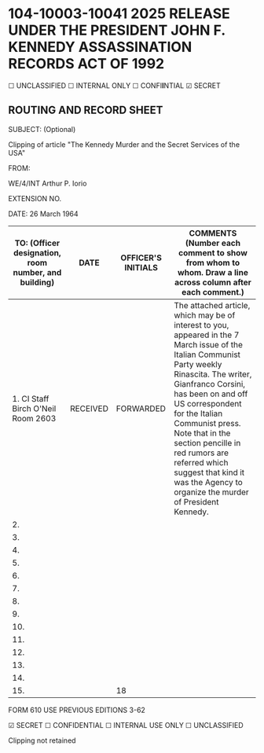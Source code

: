 # 104-10003-10041 2025 RELEASE UNDER THE PRESIDENT JOHN F. KENNEDY ASSASSINATION RECORDS ACT OF 1992

☐ UNCLASSIFIED 
☐ INTERNAL ONLY 
☐ CONFI**I**NTIAL 
☑ SECRET

## ROUTING AND RECORD SHEET

SUBJECT: (Optional)

Clipping of article "The Kennedy Murder and the Secret Services of the USA"

FROM:

WE/4/INT Arthur P. Iorio 

EXTENSION NO. 

DATE: 26 March 1964

TO: (Officer designation, room number, and building) | DATE | OFFICER'S INITIALS | COMMENTS (Number each comment to show from whom to whom. Draw a line across column after each comment.)
-----|------|-------|-----
1. CI Staff Birch O'Neil Room 2603 | RECEIVED | FORWARDED | The attached article, which may be of interest to you, appeared in the 7 March issue of the Italian Communist Party weekly Rinascita. The writer, Gianfranco Corsini, has been on and off US correspondent for the Italian Communist press. Note that in the section pencille in red rumors are referred which suggest that kind it was the Agency to organize the murder of President Kennedy.
2. | | | 
3. | | |
4. | | |
5. | | |
6. | | |
7. | | |
8. | | |
9. | | |
10. | | |
11. | | |
12. | | |
13. | | |
14. | | |
15. | | 18 |

FORM 610 USE PREVIOUS EDITIONS 3-62

☑ SECRET 
☐ CONFIDENTIAL 
☐ INTERNAL USE ONLY 
☐ UNCLASSIFIED

Clipping not retained
